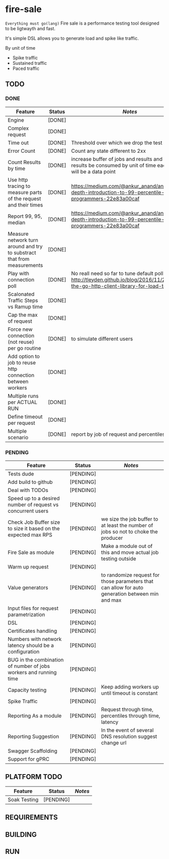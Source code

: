 # fire-sale

``Everything must go(lang)``
Fire sale is a performance testing tool designed to be ligtwayth and fast. 

It's simple DSL allows you to generate load and spike like traffic. 

By unit of time 
* Spike traffic
* Sustained traffic
* Paced traffic

## TODO
### DONE
| **Feature** | **Status** | *Notes* |
| --------|-------|------- |
|Engine  | [DONE] ||
|Complex request  | [DONE] ||
|Time out | [DONE] | Threshold over which we drop the test|
|Error Count | [DONE] | Count any state different to 2xx|
|Count Results by time | [DONE] | increase buffer of jobs and results and make the results be consumed by unit of time each of them will be a data point|
|Use http tracing to measure parts of the request and their times | [DONE] | https://medium.com/@ankur_anand/an-in-depth-introduction-to-99-percentile-for-programmers-22e83a00caf|
|Report 99, 95, median | [DONE] | https://medium.com/@ankur_anand/an-in-depth-introduction-to-99-percentile-for-programmers-22e83a00caf|
|Measure network turn around and try to substract that from measurements  | [DONE] | |
|Play with connection poll| [DONE] |No reall need so far to tune default poll http://tleyden.github.io/blog/2016/11/21/tuning-the-go-http-client-library-for-load-testing/ |
|Scalonated Traffic Steps vs Ramup time  | [DONE] ||
|Cap the max of request | [DONE] ||
|Force new connection (not reuse) per go routine  | [DONE] | to simulate different users|
|Add option to job to reuse http connection between workers| [DONE] ||
|Multiple runs per ACTUAL RUN| [DONE] ||
|Define timeout per request| [DONE] ||
|Multiple scenario | [DONE] | report by job of request and percentiles|
### PENDING
| **Feature** | **Status** | *Notes* |
| --------|-------|------- |
|Tests dude  | [PENDING] ||
|Add build to github  | [PENDING] ||
|Deal with TODOs  | [PENDING] ||
|Speed up to a desired number of request vs concurrent users  | [PENDING] ||
|Check Job Buffer size to size it based on the expected max RPS| [PENDING] |we size the job buffer to at least the number of jobs so not to choke the producer|
|Fire Sale as module  | [PENDING] | Make a module out of this and move actual job testing outside|
|Warm up request|[PENDING]||
|Value generators|[PENDING]| to randomize request for those parameters that can allow for auto generation between min and max|
|Input files for request parametrization|[PENDING]||
|DSL|[PENDING]||
|Certificates handling  | [PENDING] ||
|Numbers with network latency should be a configuration| [PENDING] | |
|BUG in the combination of number of jobs workers and running time  | [PENDING] | |
|Capacity testing | [PENDING] |Keep adding workers up until timeout is constant|
|Spike  Traffic | [PENDING] ||
|Reporting As a module|[PENDING]| Request through time, percentiles through time, latency|
|Reporting Suggestion|[PENDING]| In the event of several DNS resolution suggest change url|
|Swagger Scaffolding|[PENDING]||
|Support for gPRC|[PENDING]||

## PLATFORM TODO
| **Feature** | **Status** | *Notes* |
| --------|-------|------- |
|Soak Testing  | [PENDING] ||

## REQUIREMENTS
## BUILDING
## RUN
